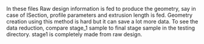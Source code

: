 In these files Raw design information is fed to produce the geometry, say in case of ISection, profile parameters and extrusion length is fed. Geometry creation using this method is hard but it can save a lot more data. To see the data reduction, compare stage_1 sample to final stage sample in the testing directory. stage1 is completely made from raw design. 